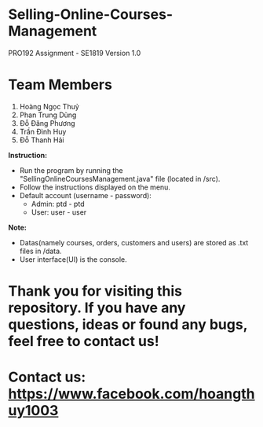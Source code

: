# Selling-Online-Courses-Management
PRO192 Assignment - SE1819
Version 1.0

# Team Members
1. Hoàng Ngọc Thuỷ
2. Phan Trung Dũng
3. Đỗ Đăng Phương
4. Trần Đình Huy
5. Đỗ Thanh Hải

**Instruction:**
- Run the program by running the "SellingOnlineCoursesManagement.java" file (located in /src).
- Follow the instructions displayed on the menu.
- Default account (username - password):
  + Admin: ptd - ptd
  + User: user - user
 
**Note:**
- Datas(namely courses, orders, customers and users) are stored as .txt files in /data.
- User interface(UI) is the console.

# Thank you for visiting this repository. If you have any questions, ideas or found any bugs, feel free to contact us!
# Contact us: https://www.facebook.com/hoangthuy1003
